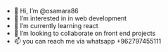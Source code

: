 - 👋 Hi, I’m @osamara86
- 👀 I’m interested in in web development
- 🌱 I’m currently learning react
- 💞️ I’m looking to collaborate on front end projects
- 📫 you can reach me via whatsapp +962797455111

<!---
osamara86/osamara86 is a ✨ special ✨ repository because its `README.md` (this file) appears on your GitHub profile.
You can click the Preview link to take a look at your changes.
--->
